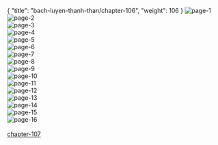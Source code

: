{ "title": "bach-luyen-thanh-than/chapter-106", "weight": 106 }
<img src="bach-luyen-thanh-than_0106_01-ff7db92bab8f70692c7f25024ca44794.webp" alt="page-1" origin="http://1.bp.blogspot.com/-UG-UBXGPeO0/WQ35loYFfgI/AAAAAAAAEMk/gWQnsqciDXw_5W7dnLfEVM9BEItA3NIawCLcB/s1600/1.jpg?imgmax=0"><br/>
<img src="bach-luyen-thanh-than_0106_02-e7e80f2cdabd3149dbf1bb8b2108877f.webp" alt="page-2" origin="http://1.bp.blogspot.com/-irSPJmwpZxI/WQ35n0EKW1I/AAAAAAAAENI/bmu_NeDgouQLkPCoBPat7ZtuRR1nLEKoQCLcB/s1600/2.jpg?imgmax=0"><br/>
<img src="bach-luyen-thanh-than_0106_03-f2a8bfa2d2509c3c54a745c9d7998513.webp" alt="page-3" origin="http://1.bp.blogspot.com/-eNv9QUh5ZjQ/WQ35oDtY7QI/AAAAAAAAENM/MeGtan2xB84uO2WBCHe9VJCb0D6gq3Q0wCLcB/s1600/3.jpg?imgmax=0"><br/>
<img src="bach-luyen-thanh-than_0106_04-fa2c194f9b4f6a931e556700a3f50486.webp" alt="page-4" origin="http://1.bp.blogspot.com/-ZVODwMfdvr8/WQ35oaw3NbI/AAAAAAAAENQ/SHAu9gSv73AiI2DLb9mLobKzXwqz8dgswCLcB/s1600/4.jpg?imgmax=0"><br/>
<img src="bach-luyen-thanh-than_0106_05-7314ff3a0cacffb7a42d7e1adb3d4978.webp" alt="page-5" origin="http://1.bp.blogspot.com/-MGGkmp4WX_0/WQ35ovTCBXI/AAAAAAAAENU/YGwHKcmXVGge9C2SSGUsaJw9JXCok9D_wCLcB/s1600/5.jpg?imgmax=0"><br/>
<img src="bach-luyen-thanh-than_0106_06-63e534b759b68805b1a67b110b9b2144.webp" alt="page-6" origin="http://1.bp.blogspot.com/-LgwgfSN_hiQ/WQ35o71_9mI/AAAAAAAAENY/DMdzCTE_3s4AkTj0rGC2eF7MS-2GHGH2ACLcB/s1600/6.jpg?imgmax=0"><br/>
<img src="bach-luyen-thanh-than_0106_07-32a85b4f9dcef7bc89bcafd168000457.webp" alt="page-7" origin="http://1.bp.blogspot.com/-Bk3-mUPChyQ/WQ35pYKPyxI/AAAAAAAAENc/S9Oc7eN64-YF9Xk5Y-0BXsNMtlDOza0-gCLcB/s1600/7.jpg?imgmax=0"><br/>
<img src="bach-luyen-thanh-than_0106_08-54ad22abd14a386821234310d9d9ea32.webp" alt="page-8" origin="http://1.bp.blogspot.com/-QL5XPG9MQ1k/WQ35pWcIFiI/AAAAAAAAENg/K1BRnISboUI0hJiYRDbvp8bCMHT8jMqDwCLcB/s1600/8.jpg?imgmax=0"><br/>
<img src="bach-luyen-thanh-than_0106_09-76cb0948031295ddc6b49303c7506c07.webp" alt="page-9" origin="http://1.bp.blogspot.com/-HH-up08pmqs/WQ35pjYSqwI/AAAAAAAAENk/CTeexJT2nucXmpgRvLEKjDbXwJxDylPJwCLcB/s1600/9.jpg?imgmax=0"><br/>
<img src="bach-luyen-thanh-than_0106_10-1bc2a02b529031f604a82676d3db8017.webp" alt="page-10" origin="http://1.bp.blogspot.com/-al0rHtooyV8/WQ35l6s10NI/AAAAAAAAEMs/bi4OaCslZ20ZNca2kVFWNByvnkQuqEGkwCLcB/s1600/10.jpg?imgmax=0"><br/>
<img src="bach-luyen-thanh-than_0106_11-219740e09219d265ab5e83e931e6acab.webp" alt="page-11" origin="http://1.bp.blogspot.com/-q2Pk09l4kSQ/WQ35mk7D-QI/AAAAAAAAEMw/q73PzneqcZweF0L9mvUppMuMReA6xOyPgCLcB/s1600/11.jpg?imgmax=0"><br/>
<img src="bach-luyen-thanh-than_0106_12-91b5a35aa6aa62f367d6bffc72fa66f6.webp" alt="page-12" origin="http://1.bp.blogspot.com/-u3buZ4-awdI/WQ35ms8z12I/AAAAAAAAEM4/lixztHOetvsypybG0HwDy6Tor3UhK5oUgCLcB/s1600/12.jpg?imgmax=0"><br/>
<img src="bach-luyen-thanh-than_0106_13-017cdd0e67bd98a8739d3efd8ae2a156.webp" alt="page-13" origin="http://1.bp.blogspot.com/-Mu_aE9dmoYc/WQ35mhcsFcI/AAAAAAAAEM0/1j1cwwt5tJcPpZ6g3V1bxgV8kx433-oIgCLcB/s1600/13.jpg?imgmax=0"><br/>
<img src="bach-luyen-thanh-than_0106_14-46a605ca055d20e980abda1b66134061.webp" alt="page-14" origin="http://1.bp.blogspot.com/-zhydlTycOv0/WQ35nChA9YI/AAAAAAAAEM8/bhE3doy_bk8NnMB_rwRDTHHjtjMPdlr4ACLcB/s1600/14.jpg?imgmax=0"><br/>
<img src="bach-luyen-thanh-than_0106_15-e3d59669d58b441718e7ff9dd2c4a109.webp" alt="page-15" origin="http://1.bp.blogspot.com/-xOYAH6CAhpo/WQ35nXcLVHI/AAAAAAAAENA/xRYNE7V-Lhkbyg1zay88sHD0_5Vqk0U5gCLcB/s1600/15.jpg?imgmax=0"><br/>
<img src="bach-luyen-thanh-than_0106_16-c55e726032572a310ed44fc73469303b.webp" alt="page-16" origin="http://1.bp.blogspot.com/-EBKzmNrfiK8/WQ35n1e5ztI/AAAAAAAAENE/G9d1yYNJJMI6EQz_ef5Y6wkXv__Gh1DggCLcB/s1600/16.jpg?imgmax=0"><br/>
<br/><a class="nextchap" href="/bach-luyen-thanh-than/chapter-107">chapter-107</a>
